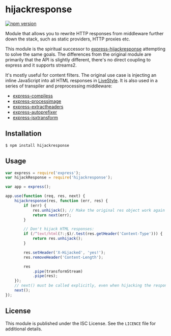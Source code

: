 # hijackresponse

[![npm version](https://badge.fury.io/js/hijackresponse.svg)](https://www.npmjs.com/package/hijackresponse)

Module that allows you to rewrite HTTP responses from middleware further down
the stack, such as static providers, HTTP proxies etc.

This module is the spiritual successor to
[express-hijackresponse](https://github.com/papandreou/express-hijackresponse)
attempting to solve the same goals. The differences from the original module are
primarily that the API is slightly different, there's no direct coupling to
express and it supports streams2.

It's mostly useful for content filters. The original use case is injecting an
inline JavaScript into all HTML responses in
<a href='https://github.com/One-com/livestyle'>LiveStyle</a>. It is also used
in a series of transpiler and preprocessing middleware:

- [express-compiless](https://github.com/papandreou/express-compiless)
- [express-processimage](https://github.com/papandreou/express-processimage)
- [express-extractheaders](https://github.com/papandreou/express-extractheaders)
- [express-autoprefixer](https://github.com/gustavnikolaj/express-autoprefixer)
- [express-jsxtransform](https://github.com/gustavnikolaj/express-jsxtransform)

## Installation

```
$ npm install hijackresponse
```

## Usage

```js
var express = require('express');
var hijackResponse = require('hijackresponse');

var app = express();

app.use(function (req, res, next) {
    hijackresponse(res, function (err, res) {
        if (err) {
            res.unhijack(); // Make the original res object work again
            return next(err);
        }

        // Don't hijack HTML responses:
        if (/^text/html(?:;$)/.test(res.getHeader('Content-Type'))) {
            return res.unhijack();
        }

        res.setHeader('X-Hijacked', 'yes!');
        res.removeHeader('Content-Length');

        res
            .pipe(transformStream)
            .pipe(res);
    });
    // next() must be called explicitly, even when hijacking the response:
    next();
});
```

## License

This module is published under the ISC License. See the `LICENCE` file for
additional details.
